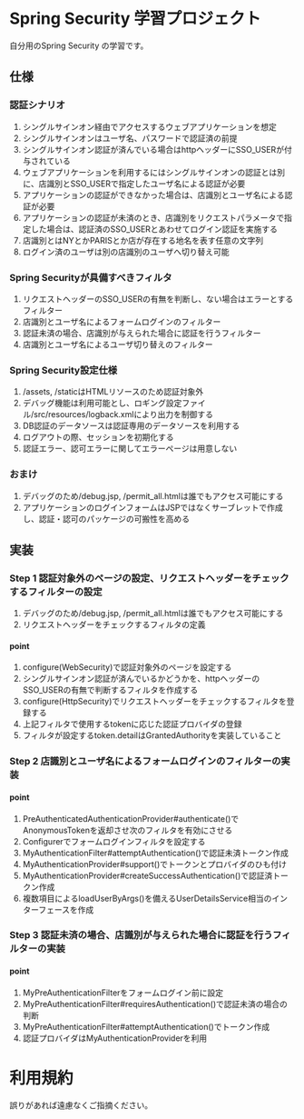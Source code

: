 
# Spring Security 学習プロジェクト

自分用のSpring Security の学習です。

## 仕様

### 認証シナリオ

1. シングルサインオン経由でアクセスするウェブアプリケーションを想定
1. シングルサインオンはユーザ名、パスワードで認証済の前提
1. シングルサインオン認証が済んでいる場合はhttpヘッダーにSSO_USERが付与されている
1. ウェブアプリケーションを利用するにはシングルサインオンの認証とは別に、店識別とSSO_USERで指定したユーザ名による認証が必要
1. アプリケーションの認証ができなかった場合は、店識別とユーザ名による認証が必要
1. アプリケーションの認証が未済のとき、店識別をリクエストパラメータで指定した場合は、認証済のSSO_USERとあわせてログイン認証を実施する
1. 店識別とはNYとかPARISとか店が存在する地名を表す任意の文字列
1. ログイン済のユーザは別の店識別のユーザへ切り替え可能

### Spring Securityが具備すべきフィルタ

1. リクエストヘッダーのSSO_USERの有無を判断し、ない場合はエラーとするフィルター
1. 店識別とユーザ名によるフォームログインのフィルター
1. 認証未済の場合、店識別が与えられた場合に認証を行うフィルター
1. 店識別とユーザ名によるユーザ切り替えのフィルター

### Spring Security設定仕様

1. /assets, /staticはHTMLリソースのため認証対象外
1. デバッグ機能は利用可能とし、ロギング設定ファイル/src/resources/logback.xmlにより出力を制御する
1. DB認証のデータソースは認証専用のデータソースを利用する
1. ログアウトの際、セッションを初期化する
1. 認証エラー、認可エラーに関してエラーページは用意しない

### おまけ

1. デバッグのため/debug.jsp, /permit_all.htmlは誰でもアクセス可能にする
1. アプリケーションのログインフォームはJSPではなくサーブレットで作成し、認証・認可のパッケージの可搬性を高める

## 実装

### Step 1 認証対象外のページの設定、リクエストヘッダーをチェックするフィルターの設定

1. デバッグのため/debug.jsp, /permit_all.htmlは誰でもアクセス可能にする
1. リクエストヘッダーをチェックするフィルタの定義

#### point

1. configure(WebSecurity)で認証対象外のページを設定する
1. シングルサインオン認証が済んでいるかどうかを、httpヘッダーのSSO_USERの有無で判断するフィルタを作成する
1. configure(HttpSecurity)でリクエストヘッダーをチェックするフィルタを登録する
1. 上記フィルタで使用するtokenに応じた認証プロバイダの登録
1. フィルタが設定するtoken.detailはGrantedAuthorityを実装していること

### Step 2 店識別とユーザ名によるフォームログインのフィルターの実装

#### point

1. PreAuthenticatedAuthenticationProvider#authenticate()でAnonymousTokenを返却させ次のフィルタを有効にさせる
1. Configurerでフォームログインフィルタを設定する
1. MyAuthenticationFilter#attemptAuthentication()で認証未済トークン作成
1. MyAuthenticationProvider#support()でトークンとプロバイダのひも付け
1. MyAuthenticationProvider#createSuccessAuthentication()で認証済トークン作成
1. 複数項目によるloadUserByArgs()を備えるUserDetailsService相当のインターフェースを作成

### Step 3 認証未済の場合、店識別が与えられた場合に認証を行うフィルターの実装

#### point

1. MyPreAuthenticationFilterをフォームログイン前に設定
1. MyPreAuthenticationFilter#requiresAuthentication()で認証未済の場合の判断
1. MyPreAuthenticationFilter#attemptAuthentication()でトークン作成
1. 認証プロバイダはMyAuthenticationProviderを利用

# 利用規約

誤りがあれば遠慮なくご指摘ください。